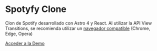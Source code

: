 # Spotyfy Clone

Clon de Spotify desarrollado con Astro 4 y React. Al utilizar la API View Transitions, se recomienda utilizar un [navegador compatible](https://caniuse.com/?search=View%20Transition%20API) (Chrome, Edge, Opera)

[Acceder a la Demo](https://spotify-clone-astro-cellumher.vercel.app/)
